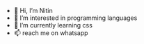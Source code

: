 - 👋 Hi, I’m Nitin
- 👀 I’m interested in programming languages 
- 🌱 I’m currently learning css
- 📫 reach me on whatsapp
  

<!---
Nitinzk/Nitinzk is a ✨ special ✨ repository because its `README.md` (this file) appears on your GitHub profile.
You can click the Preview link to take a look at your changes.
--->
